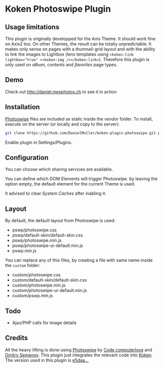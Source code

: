 Koken Photoswipe Plugin
=======================

Usage limitations
-----------------
This plugin is originally developped for the Axis Theme. It should work fine on Axis2 too. On other Themes, the result can be totally unpredictable.
It makes only sense on pages with a thumnail-grid layout and with the ability to link the images to Lightbox (lens templates using `<koken:link lightbox="true" ><koken:img /></koken:link>`).
Therefore this plugin is only used on *album*, *contents* and *favorites* page types.

Demo
----
Check out http://daniel.mesphotos.ch to see it in action

Installation
------------
[Photoswipe](https://github.com/dimsemenov/photoswipe) files are included as static inside the *vendor* folder.
To install, execute on the server (or locally and copy to the server):
```bash
git clone https://github.com/DanielMuller/koken-plugin-photoswipe.git path/to/koken/storage/plugins/photoswipe
```

Enable plugin in Settings/Plugins.

Configuration
-------------
You can choose which sharing services are available.

You can define which DOM Elements will trigger Photoswipe. by leaving the option empty, the default element for the current Theme is used.

It advised to clear *System Caches* after inabling it.

Layout
------
By default, the default layout from Photoswipe is used:
- pswp/photoswipe.css
- pswp/default-skin/default-skin.css
- pswp/photoswipe.min.js
- pswp/photoswipe-ui-default.min.js
- pswp.min.js

You can replace any of this files, by creating a file with same name inside the `custom` folder:
- custom/photoswipe.css
- custom/default-skin/default-skin.css
- custom/photoswipe.min.js
- custom/photoswipe-ui-default.min.js
- custom/pswp.min.js

Todo
----
- Ajax/PHP calls for image details

Credits
-------
All the heavy lifting is done using [Photoswipe](http://photoswipe.com) by [Code computerlove](http://www.codecomputerlove.com/) and [Dmitry Semenov](http://dimsemenov.com/).
This plugin just integrates the relevant code into [Koken](http://koken.me/).
The version used in this plugin is [e5daa...](https://github.com/dimsemenov/PhotoSwipe/tree/e5daa8ab462697f3cb211715b788d8e1de78d98f)

